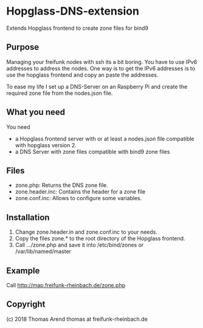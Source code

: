 # Hopglass-DNS-extension
Extends Hopglass frontend to create zone files for bind9

## Purpose

Managing your freifunk nodes with ssh its a bit boring. You have to use IPv6 addresses to address the nodes. One way is to get the IPv6 addresses is to use the hopglass frontend and copy an paste the addresses.

To ease my life I set up a DNS-Server on an Raspberry Pi and create the required zone file from the nodes.json file.

## What you need

You need 

* a Hopglass frontend server with or at least a nodes.json file compatible with hopglass version 2.
* a DNS Server with zone files compatible with bind9 zone files

## Files

* zone.php: Returns the DNS zone file.
* zone.header.inc: Contains the header for a zone file
* zone.conf.inc: Allows to configure some variables.

## Installation

1. Change zone.header.in and zone.conf.inc to your needs.
2. Copy the files zone.* to the root directory of the Hopglass frontend.
3. Call .../zone.php and save it into /etc/bind/zones or /var/lib/named/master

## Example

Call http://map.freifunk-rheinbach.de/zone.php

## Copyright

(c) 2018 Thomas Arend
thomas at freifunk-rheinbach.de
